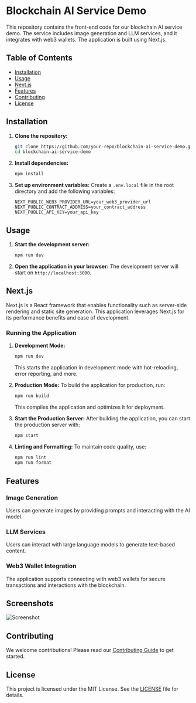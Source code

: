 # Blockchain AI Service Demo

This repository contains the front-end code for our blockchain AI service demo. The service includes image generation and LLM services, and it integrates with web3 wallets. The application is built using Next.js.

## Table of Contents
- [Installation](#installation)
- [Usage](#usage)
- [Next.js](#nextjs)
- [Features](#features)
- [Contributing](#contributing)
- [License](#license)

## Installation

1. **Clone the repository:**
   ```sh
   git clone https://github.com/your-repo/blockchain-ai-service-demo.git
   cd blockchain-ai-service-demo
   ```

2. **Install dependencies:**
   ```sh
   npm install
   ```

3. **Set up environment variables:**
   Create a `.env.local` file in the root directory and add the following variables:
   ```env
   NEXT_PUBLIC_WEB3_PROVIDER_URL=your_web3_provider_url
   NEXT_PUBLIC_CONTRACT_ADDRESS=your_contract_address
   NEXT_PUBLIC_API_KEY=your_api_key
   ```

## Usage

1. **Start the development server:**
   ```sh
   npm run dev
   ```

2. **Open the application in your browser:**
   The development server will start on `http://localhost:3000`.

## Next.js

Next.js is a React framework that enables functionality such as server-side rendering and static site generation. This application leverages Next.js for its performance benefits and ease of development.

### Running the Application

1. **Development Mode:**
   ```sh
   npm run dev
   ```
   This starts the application in development mode with hot-reloading, error reporting, and more.

2. **Production Mode:**
   To build the application for production, run:
   ```sh
   npm run build
   ```
   This compiles the application and optimizes it for deployment.

3. **Start the Production Server:**
   After building the application, you can start the production server with:
   ```sh
   npm start
   ```

4. **Linting and Formatting:**
   To maintain code quality, use:
   ```sh
   npm run lint
   npm run format
   ```

## Features

### Image Generation
Users can generate images by providing prompts and interacting with the AI model.

### LLM Services
Users can interact with large language models to generate text-based content.

### Web3 Wallet Integration
The application supports connecting with web3 wallets for secure transactions and interactions with the blockchain.

## Screenshots
![Screenshot](./path/to/your/screenshot.png)

## Contributing

We welcome contributions! Please read our [Contributing Guide](CONTRIBUTING.md) to get started.

## License

This project is licensed under the MIT License. See the [LICENSE](LICENSE) file for details.